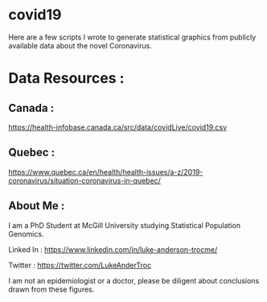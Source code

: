 # covid19
Here are a few scripts I wrote to generate statistical graphics from publicly available data about the novel Coronavirus.


# Data Resources : 

## Canada : 
https://health-infobase.canada.ca/src/data/covidLive/covid19.csv

## Quebec : 
https://www.quebec.ca/en/health/health-issues/a-z/2019-coronavirus/situation-coronavirus-in-quebec/

## About Me :
I am a PhD Student at McGill University studying Statistical Population Genomics. 

Linked In : https://www.linkedin.com/in/luke-anderson-trocme/

Twitter : https://twitter.com/LukeAnderTroc

I am not an epidemiologist or a doctor, please be diligent about conclusions drawn from these figures.
